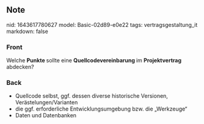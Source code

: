 ## Note
nid: 1643617780627
model: Basic-02d89-e0e22
tags: vertragsgestaltung_it
markdown: false

### Front
Welche <b>Punkte </b>sollte eine <b>Quellcodevereinbarung </b>im <b>Projektvertrag </b>abdecken?

### Back
<ul><li>Quellcode selbst, ggf. dessen diverse historische Versionen, Verästelungen/Varianten</li><li>die ggf. erforderliche Entwicklungsumgebung bzw. die „Werkzeuge“</li><li>Daten und Datenbanken</li></ul>
